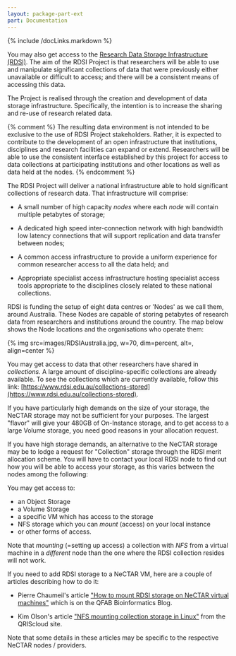 ```yaml
---
layout: package-part-ext
part: Documentation
---
```

{% include /docLinks.markdown %}


You may also get access to the [Research Data Storage Infrastructure (RDSI)](https://www.rdsi.edu.au/). The aim of the RDSI Project is that researchers will be able to use and manipulate significant collections of data that were previously either unavailable or difficult to access; and there will be a consistent means of accessing this data. 

The Project is realised through the creation and development of data storage infrastructure. Specifically, the intention is to increase the sharing and re-use of research related data.

{% comment %}
The resulting data environment is not intended to be exclusive to the use of RDSI Project stakeholders. Rather, it is expected to contribute to the development of an open infrastructure that institutions, disciplines and research facilities can expand or extend. Researchers will be able to use the consistent interface established by this project for access to data collections at participating institutions and other locations as well as data held at the nodes.
{% endcomment %}

The RDSI Project will deliver a national infrastructure able to hold significant collections of research data. That infrastructure will comprise:

* A small number of high capacity *nodes* where each *node* will contain multiple petabytes of storage;

* A dedicated high speed inter-connection network with high bandwidth low latency connections that will support replication and data transfer between nodes;

* A common access infrastructure to provide a uniform experience for common researcher access to all the data held; and

* Appropriate specialist access infrastructure hosting specialist access tools appropriate to the disciplines closely related to these national collections.

RDSI is funding the setup of eight data centres or 'Nodes' as we call them, around Australia.  These Nodes are capable of storing petabytes of research data from researchers and institutions around the country. The map below shows the Node locations and the organisations who operate them:

{% img src=images/RDSIAustralia.jpg, w=70, dim=percent, alt=, align=center %} 

You may get access to data that other researchers have shared in *collections*. A large amount of discipline-specific collections are already available. To see the collections which are currently available, follow this link: [https://www.rdsi.edu.au/collections-stored](https://www.rdsi.edu.au/collections-stored). 


If you have particularly high demands on the size of your storage, the NeCTAR storage may not be sufficient for your purposes. The largest "flavor" will give your 480GB of On-Instance storage, and to get access to a large Volume storage, you need good reasons in your allocation request. 

If you have high storage demands, an alternative to the NeCTAR storage may be to lodge a request for "Collection" storage through the RDSI merit allocation scheme. You will have to contact your local RDSI node to find out how you will be able to access your storage, as this varies between the nodes among the following:

You may get access to:

* an Object Storage
* a Volume Storage
* a specific VM which has access to the storage
* NFS storage which you can *mount* (access) on your local instance
* or other forms of access.

Note that *mounting* (=setting up access) a collection with *NFS* from a virtual machine in a *different* node than the one where the RDSI collection resides will not work.  

If you need to add RDSI storage to a NeCTAR VM, here are a couple of articles describing how to do it:

* Pierre Chaumeil's article ["How to mount RDSI storage on NeCTAR virtual machines"](http://www.qfab.org/2013/11/26/how-to-mount-rdsi-storage-on-nectar-virtual-machines/) which is on the QFAB Bioinformatics Blog.

* Kim Olson's article ["NFS mounting collection storage in Linux"](https://qriscloud.zendesk.com/hc/en-us/articles/200106199-NFS-mounting-collection-storage-in-Linux) from the QRIScloud site.

Note that some details in these articles may be specific to the respective NeCTAR nodes / providers. 

